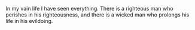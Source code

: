 In my vain life I have seen everything. There is a righteous man who perishes in his righteousness, and there is a wicked man who prolongs his life in his evildoing.

